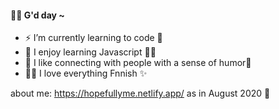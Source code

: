 #### 🌱🍀 G'd day ~

- ⚡ I’m currently learning to code 👋
- 🚀 I enjoy learning Javascript 🌵🍄 
- 🌳 I like connecting with people with a sense of humor🍅
- 🍧🌸 I love everything Fnnish ✨

about me: https://hopefullyme.netlify.app/
as in August 2020 🌻
